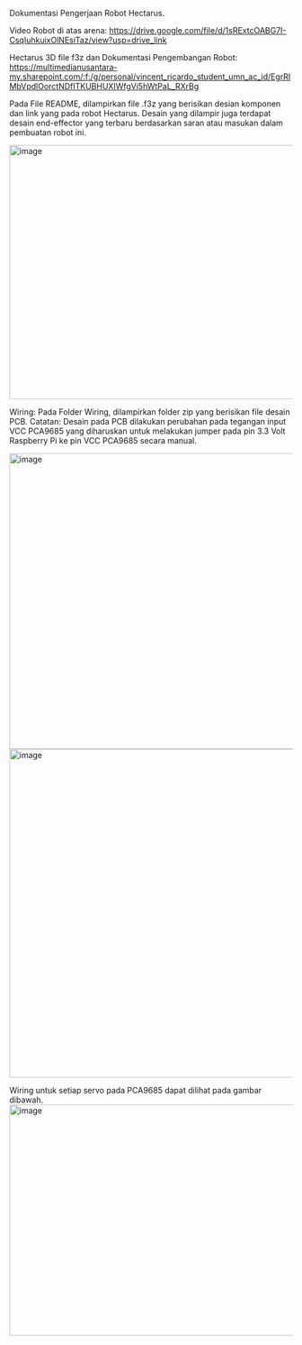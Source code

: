Dokumentasi Pengerjaan Robot Hectarus.

Video Robot di atas arena: https://drive.google.com/file/d/1sRExtcOABG7I-CsqIuhkuixOlNEsiTaz/view?usp=drive_link

Hectarus 3D file f3z dan Dokumentasi Pengembangan Robot: https://multimedianusantara-my.sharepoint.com/:f:/g/personal/vincent_ricardo_student_umn_ac_id/EgrRIMbVpdlOorctNDfITKUBHUXIWfgVi5hWtPaL_RXrBg

Pada File README, dilampirkan file .f3z yang berisikan desian komponen dan link yang pada robot Hectarus. Desain yang dilampir juga terdapat desain end-effector yang terbaru berdasarkan saran atau masukan dalam pembuatan robot ini.

<img width="897" height="451" alt="image" src="https://github.com/user-attachments/assets/eb6eda54-e29c-4def-b930-cb8061e33add" />

Wiring:
Pada Folder Wiring, dilampirkan folder zip yang berisikan file desain PCB. 
Catatan:
Desain pada PCB dilakukan perubahan pada tegangan input VCC PCA9685 yang diharuskan untuk melakukan jumper pada pin 3.3 Volt Raspberry Pi ke pin VCC PCA9685 secara manual.

<img width="546" height="525" alt="image" src="https://github.com/user-attachments/assets/09f28eb9-7376-44e2-8ab9-19ad1326dc35" />

<img width="1196" height="583" alt="image" src="https://github.com/user-attachments/assets/568fe9fb-efff-4ba3-9f37-1150f2b44b6b" />

Wiring untuk setiap servo pada PCA9685 dapat dilihat pada gambar dibawah.
<img width="1297" height="410" alt="image" src="https://github.com/user-attachments/assets/a1ba629f-1db1-4272-8d56-4723c8ec7c42" />
